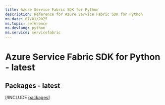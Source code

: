 ```yaml
---
title: Azure Service Fabric SDK for Python
description: Reference for Azure Service Fabric SDK for Python
ms.date: 07/01/2025
ms.topic: reference
ms.devlang: python
ms.service: servicefabric
---
```

# Azure Service Fabric SDK for Python - latest
## Packages - latest
[!INCLUDE [packages](service-fabric-index.md)]